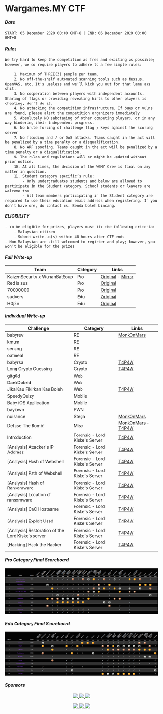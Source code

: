 # Wargames.MY CTF
#### *Date*

```text
START: 05 December 2020 00:00 GMT+8 | END: 06 December 2020 00:00 GMT+8
```

#### *Rules*

```text
We try hard to keep the competition as free and exciting as possible; however, we do require players to adhere to a few simple rules:

    1. Maximum of THREE(3) people per team.
    2. No off-the-shelf automated scanning tools such as Nessus, OpenVAS, etc. It's useless and we'll kick you out for that lame ass shit.
    3. No cooperation between players with independent accounts. Sharing of flags or providing revealing hints to other players is cheating, don't do it.
    4. No attacking the competition infrastructure. If bugs or vulns are found, please alert the competition organizers immediately
    5. Absolutely NO sabotaging of other competing players, or in any way hindering their independent progress.
    6. No brute forcing of challenge flag / keys against the scoring server
    7. No flooding and / or DoS attacks. Teams caught in the act will be penalized by a time penalty or a disqualification.
    8. No ARP spoofing. Teams caught in the act will be penalized by a time penalty or a disqualification.
    9. The rules and regulations will or might be updated without prior notice.
    10. At all times, the decision of the WGMY Crew is final on any matter in question.
    11. Student category specific’s rule:
        - Only undergraduates students and below are allowed to participate in the Student category. School students or leavers are welcome too.
        - All team members participating in the Student category are required to use their education email address when registering. If you don't have one, do contact us. Benda boleh bincang.
```

#### *ELIGIBILITY*

```text
- To be eligible for prizes, players must fit the following criteria:
    - Malaysian citizen
    - Submit write-up(s) within 48 hours after CTF ends
- Non-Malaysian are still welcomed to register and play; however, you won’t be eligible for the prizes
```

#### *Full Write-up*
| Team | Category | Links |
|---------|------|-----|
| KaizenSecurity x WuhanBatSoup | Pro | [Original](https://github.com/kaizensecurity/WGMY2020/blob/main/writeup-kaizensec-wuhanbatsoup.pdf) - [Mirror](writeup/writeup-kaizensec-wuhanbatsoup.pdf) |
| Red is sus | Pro | [Original](writeup/Wargames%20-%20Red%20is%20sus.pdf) |
| 70000000 | Pro | [Original](writeup/WGMY2020Writeup.pdf) |
| sudoers | Edu | [Original](https://amjad50.github.io/en/series/wargames-malaysia-2020-writeups/) |
| H0j3n | Edu | [Original](https://h0j3n.medium.com/writeup-wgmy-2020-ad747944cea3) |

#### *Individual Write-up*

| Challenge | Category | Links |
|---------|-----|-----|
| babyrev| RE |[MonkOnMars](writeup/MonkOnMars/BabyRev_writeup.pdf)| 
| kmum| RE| | 
| senang| RE| | 
| oatmeal| RE| | 
| babyrsa| Crypto|[T4P4W](https://aimandaniel.com/2020/12/06/wargames-my-2020-write-up-cryptography-all/) | 
| Long Crypto Guessing| Crypto|[T4P4W](https://aimandaniel.com/2020/12/06/wargames-my-2020-write-up-cryptography-all/) | 
| gitg0d| Web| | 
| DankDebrid| Web| | 
| Jika Kau Fikirkan Kau Boleh| Web|[T4P4W](https://aimandaniel.com/2020/12/06/wargames-my-2020-write-up-web-jika-kau-fikirkan-kau-boleh/) | 
| SpeedyQuizy| Mobile| | 
| Baby iOS Application| Mobile| | 
| bayipwn| PWN| | 
| nuisance| Stega|[MonkOnMars](writeup/MonkOnMars/Nuisance_writeup.pdf) | 
| Defuse The Bomb!| Misc|[MonkOnMars](writeup/MonkOnMars/DefuseTheBomb_writeup.pdf) - [T4P4W](https://aimandaniel.com/2020/12/06/wargames-my-2020-write-up-misc-defuse-the-bomb/) | 
| Introduction| Forensic - Lord Kiske's Server| [T4P4W](https://aimandaniel.com/2020/12/06/wargames-my-2020-write-up-forensics-all/) | 
| [Analysis] Attacker's IP Address| Forensic - Lord Kiske's Server|[T4P4W](https://aimandaniel.com/2020/12/06/wargames-my-2020-write-up-forensics-all/) | 
| [Analysis] Hash of Webshell| Forensic - Lord Kiske's Server|[T4P4W](https://aimandaniel.com/2020/12/06/wargames-my-2020-write-up-forensics-all/) | 
| [Analysis] Path of Webshell| Forensic - Lord Kiske's Server|[T4P4W](https://aimandaniel.com/2020/12/06/wargames-my-2020-write-up-forensics-all/) | 
| [Analysis] Hash of Ransomware| Forensic - Lord Kiske's Server|[T4P4W](https://aimandaniel.com/2020/12/06/wargames-my-2020-write-up-forensics-all/) | 
| [Analysis] Location of ransomware| Forensic - Lord Kiske's Server|[T4P4W](https://aimandaniel.com/2020/12/06/wargames-my-2020-write-up-forensics-all/) | 
| [Analysis] CnC Hostname| Forensic - Lord Kiske's Server|[T4P4W](https://aimandaniel.com/2020/12/06/wargames-my-2020-write-up-forensics-all/) | 
| [Analysis] Exploit Used| Forensic - Lord Kiske's Server|[T4P4W](https://aimandaniel.com/2020/12/06/wargames-my-2020-write-up-forensics-all/) | 
| [Analysis] Restoration of the Lord Kiske's server| Forensic - Lord Kiske's Server|[T4P4W](https://aimandaniel.com/2020/12/06/wargames-my-2020-write-up-forensics-all/) | 
| [Hacking] Hack the Hacker| Forensic - Lord Kiske's Server|[T4P4W](https://aimandaniel.com/2020/12/06/wargames-my-2020-write-up-forensics-all/) | 


#### *Pro Category Final Scoreboard*

![image](pro.png)

#### *Edu Category Final Scoreboard*

![image](edu.png)

#### *Sponsors*
<p align="center">
<a href="https://hitb.org/">
    <image src="logo/hitb.png" height="80">
</a>
<a href="https://www.linkedin.com/company/syntx-my/about/">
    <image src="logo/syntx.png" height="80">
</a>
<a href="https://smartcaliph.co/">
    <image src="logo/smartcaliph.png" height="80">
</a>
</p>
<p align="center">
<a href="https://www.facebook.com/askpentest/">
    <image src="logo/ask.png" height="80">
</a>
<a href="https://exploitable.host/">
    <image src="logo/exploitablehost_w.png" height="80">
</a>
<a href="https://nanosec.asia/">
    <image src="logo/nanosec_b.png" height="80">
</a>
</p>
